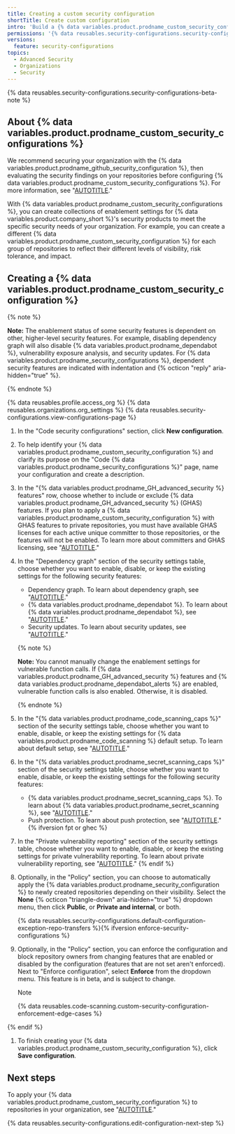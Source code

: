 ```yaml
---
title: Creating a custom security configuration
shortTitle: Create custom configuration
intro: 'Build a {% data variables.product.prodname_custom_security_configuration %} to meet the specific security needs of repositories in your organization.'
permissions: '{% data reusables.security-configurations.security-configurations-permissions %}'
versions:
  feature: security-configurations
topics:
  - Advanced Security
  - Organizations
  - Security
---
```


{% data reusables.security-configurations.security-configurations-beta-note %}

## About {% data variables.product.prodname_custom_security_configurations %}

We recommend securing your organization with the {% data variables.product.prodname_github_security_configuration %}, then evaluating the security findings on your repositories before configuring {% data variables.product.prodname_custom_security_configurations %}. For more information, see "[AUTOTITLE](/code-security/securing-your-organization/enabling-security-features-in-your-organization/applying-the-github-recommended-security-configuration-in-your-organization)."

With {% data variables.product.prodname_custom_security_configurations %}, you can create collections of enablement settings for {% data variables.product.company_short %}'s security products to meet the specific security needs of your organization. For example, you can create a different {% data variables.product.prodname_custom_security_configuration %} for each group of repositories to reflect their different levels of visibility, risk tolerance, and impact.

## Creating a {% data variables.product.prodname_custom_security_configuration %}

{% note %}

**Note:** The enablement status of some security features is dependent on other, higher-level security features. For example, disabling dependency graph will also disable {% data variables.product.prodname_dependabot %}, vulnerability exposure analysis, and security updates. For {% data variables.product.prodname_security_configurations %}, dependent security features are indicated with indentation and {% octicon "reply" aria-hidden="true" %}.

{% endnote %}

{% data reusables.profile.access_org %}
{% data reusables.organizations.org_settings %}
{% data reusables.security-configurations.view-configurations-page %}
1. In the "Code security configurations" section, click **New configuration**.
1. To help identify your {% data variables.product.prodname_custom_security_configuration %} and clarify its purpose on the "Code {% data variables.product.prodname_security_configurations %}" page, name your configuration and create a description.
1. In the "{% data variables.product.prodname_GH_advanced_security %} features" row, choose whether to include or exclude {% data variables.product.prodname_GH_advanced_security %} (GHAS) features. If you plan to apply a {% data variables.product.prodname_custom_security_configuration %} with GHAS features to private repositories, you must have available GHAS licenses for each active unique committer to those repositories, or the features will not be enabled. To learn more about committers and GHAS licensing, see "[AUTOTITLE](/billing/managing-billing-for-github-advanced-security/about-billing-for-github-advanced-security)."
1. In the "Dependency graph" section of the security settings table, choose whether you want to enable, disable, or keep the existing settings for the following security features:
    - Dependency graph. To learn about dependency graph, see "[AUTOTITLE](/code-security/supply-chain-security/understanding-your-software-supply-chain/about-the-dependency-graph)."
    - {% data variables.product.prodname_dependabot %}. To learn about {% data variables.product.prodname_dependabot %}, see "[AUTOTITLE](/code-security/dependabot/dependabot-alerts/about-dependabot-alerts)."
    - Security updates. To learn about security updates, see "[AUTOTITLE](/code-security/dependabot/dependabot-security-updates/about-dependabot-security-updates)."

    {% note %}

    **Note:** You cannot manually change the enablement settings for vulnerable function calls. If {% data variables.product.prodname_GH_advanced_security %} features and {% data variables.product.prodname_dependabot_alerts %} are enabled, vulnerable function calls is also enabled. Otherwise, it is disabled.

    {% endnote %}

1. In the "{% data variables.product.prodname_code_scanning_caps %}" section of the security settings table, choose whether you want to enable, disable, or keep the existing settings for {% data variables.product.prodname_code_scanning %} default setup. To learn about default setup, see "[AUTOTITLE](/code-security/code-scanning/enabling-code-scanning/configuring-default-setup-for-code-scanning#about-default-setup)."
1. In the "{% data variables.product.prodname_secret_scanning_caps %}" section of the security settings table, choose whether you want to enable, disable, or keep the existing settings for the following security features:
    - {% data variables.product.prodname_secret_scanning_caps %}. To learn about {% data variables.product.prodname_secret_scanning %}, see "[AUTOTITLE](/code-security/secret-scanning/about-secret-scanning)."
    - Push protection. To learn about push protection, see "[AUTOTITLE](/code-security/secret-scanning/push-protection-for-repositories-and-organizations)."
{% ifversion fpt or ghec %}
1. In the "Private vulnerability reporting" section of the security settings table, choose whether you want to enable, disable, or keep the existing settings for private vulnerability reporting. To learn about private vulnerability reporting, see "[AUTOTITLE](/code-security/security-advisories/working-with-repository-security-advisories/configuring-private-vulnerability-reporting-for-a-repository)."
{% endif %}
1. Optionally, in the "Policy" section, you can choose to automatically apply the {% data variables.product.prodname_security_configuration %} to newly created repositories depending on their visibility. Select the **None** {% octicon "triangle-down" aria-hidden="true" %} dropdown menu, then click **Public**, or **Private and internal**, or both.

    {% data reusables.security-configurations.default-configuration-exception-repo-transfers %}{% ifversion enforce-security-configurations %}
1. Optionally, in the "Policy" section, you can enforce the configuration and block repository owners from changing features that are enabled or disabled by the configuration (features that are not set aren't enforced). Next to "Enforce configuration", select **Enforce** from the dropdown menu. This feature is in beta, and is subject to change.

    >[!NOTE]
    {% data reusables.code-scanning.custom-security-configuration-enforcement-edge-cases %}

{% endif %}
1. To finish creating your {% data variables.product.prodname_custom_security_configuration %}, click **Save configuration**.

## Next steps

To apply your {% data variables.product.prodname_custom_security_configuration %} to repositories in your organization, see "[AUTOTITLE](/code-security/securing-your-organization/meeting-your-specific-security-needs-with-custom-security-configurations/applying-a-custom-security-configuration)."

{% data reusables.security-configurations.edit-configuration-next-step %}
